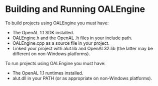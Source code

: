 # Building and Running OALEngine #

To build projects using OALEngine you must have:

  * The OpenAL 1.1 SDK installed.
  * OALEngine.h and the OpenAL .h files in your include path.
  * OALEngine.cpp as a source file in your project.
  * Linked your project with alut.lib and OpenAL32.lib (the latter may be different on non-Windows platforms).

To run projects using OALEngine you must have:
  * The OpenAL 1.1 runtimes installed.
  * alut.dll in your PATH (or as appropriate on non-Windows platforms).